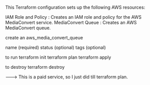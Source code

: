 This Terraform configuration sets up the following AWS resources:

 IAM Role and Policy : Creates an IAM role and policy for the AWS MediaConvert service.
 MediaConvert Queue : Creates an AWS MediaConvert queue.


create an aws_media_convert_queue 

name (required)
status (optional)
tags (optional)

to run 
   terraform init
   terraform plan
   terraform apply

to destroy
   terraform destroy

---> This is a paid service, so I just did till terraform plan.
